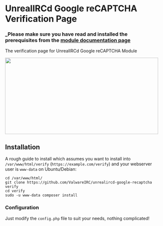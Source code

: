 # UnrealIRCd Google reCAPTCHA Verification Page
### _Please make sure you have read and installed the prerequisites from the [module documentation page](https://github.com/ValwareIRC/valware-unrealircd-mods/blob/main/google-recaptcha/google-recaptcha.md)
The verification page for UnrealIRCd Google reCAPTCHA Module

<img src="https://i.ibb.co/r5c0sw1/Screenshot-from-2024-10-16-08-50-11.png" style="width:500px;height:250px">

## Installation
A rough guide to install which assumes you want to install into `/var/www/html/verify` (`https://example.com/verify`) and your webserver user is `www-data` on Ubuntu/Debian:
```
cd /var/www/html/
git clone https://github.com/ValwareIRC/unrealircd-google-recaptcha verify
cd verify
sudo -u www-data composer install
```

### Configuration
Just modify the `config.php` file to suit your needs, nothing complicated!
